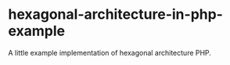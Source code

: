 # hexagonal-architecture-in-php-example

A little example implementation of hexagonal architecture PHP.
